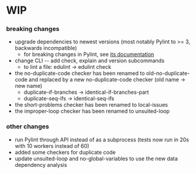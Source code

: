# WIP

### breaking changes
- upgrade dependencies to newest versions (most notably Pylint to >= 3, backwards incompatible)
    - for breaking changes in Pylint, see [its documentation](https://pylint.readthedocs.io/en/stable/whatsnew/3/3.0/index.html)
- change CLI -- add check, explain and version subcommands
    - to lint a file: edulint -> edulint check
- the no-duplicate-code checker has been renamed to old-no-duplicate-code and replaced by a new no-duplicate-code checker (old name -> new name)
    - duplicate-if-branches -> identical-if-branches-part
    - duplicate-seq-ifs -> identical-seq-ifs
- the short-problems checker has been renamed to local-issues
- the improper-loop checker has been renamed to unsuited-loop

### other changes
- run Pylint through API instead of as a subprocess (tests now run in 20s with 10 workers instead of 60)
- added some checkers for duplicate code
- update unsuited-loop and no-global-variables to use the new data dependency analysis
